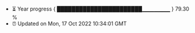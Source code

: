 - ⏳ Year progress { ███████████████████████▁▁▁▁▁▁▁ } 79.30 %
- ⏰ Updated on Mon, 17 Oct 2022 10:34:01 GMT

